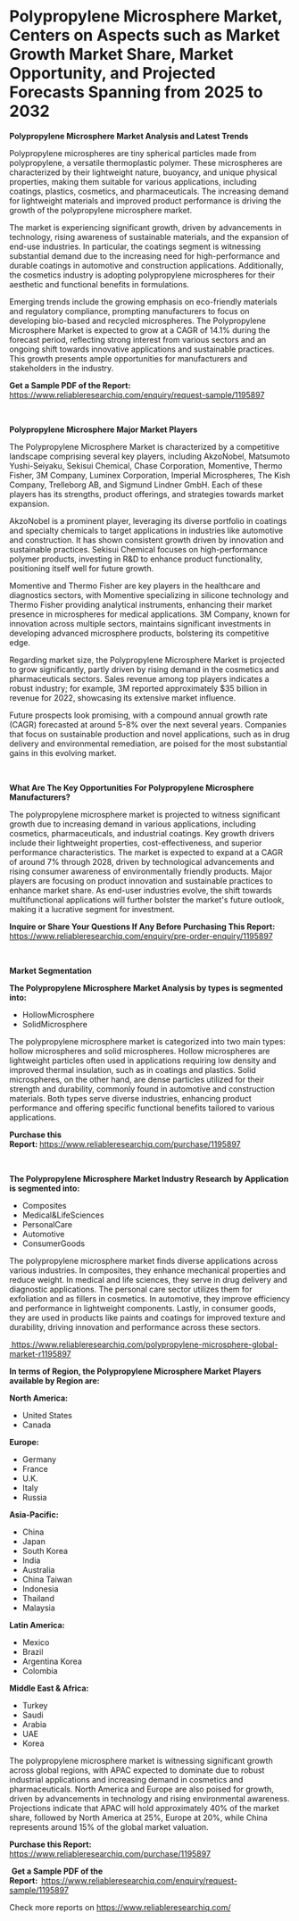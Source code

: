 <p><h1>Polypropylene Microsphere Market, Centers on Aspects such as Market Growth Market Share, Market Opportunity, and Projected Forecasts Spanning from 2025 to 2032</h1></p><p><strong>Polypropylene Microsphere Market Analysis and Latest Trends</strong></p>
<p><p>Polypropylene microspheres are tiny spherical particles made from polypropylene, a versatile thermoplastic polymer. These microspheres are characterized by their lightweight nature, buoyancy, and unique physical properties, making them suitable for various applications, including coatings, plastics, cosmetics, and pharmaceuticals. The increasing demand for lightweight materials and improved product performance is driving the growth of the polypropylene microsphere market.</p><p>The market is experiencing significant growth, driven by advancements in technology, rising awareness of sustainable materials, and the expansion of end-use industries. In particular, the coatings segment is witnessing substantial demand due to the increasing need for high-performance and durable coatings in automotive and construction applications. Additionally, the cosmetics industry is adopting polypropylene microspheres for their aesthetic and functional benefits in formulations.</p><p>Emerging trends include the growing emphasis on eco-friendly materials and regulatory compliance, prompting manufacturers to focus on developing bio-based and recycled microspheres. The Polypropylene Microsphere Market is expected to grow at a CAGR of 14.1% during the forecast period, reflecting strong interest from various sectors and an ongoing shift towards innovative applications and sustainable practices. This growth presents ample opportunities for manufacturers and stakeholders in the industry.</p></p>
<p><strong>Get a Sample PDF of the Report:&nbsp;</strong> <a href="https://www.reliableresearchiq.com/enquiry/request-sample/1195897?utm_campaign=2732&utm_medium=2&utm_source=Github&utm_content=ia&utm_term=22032025&utm_id=polypropylene-microsphere">https://www.reliableresearchiq.com/enquiry/request-sample/1195897</a></p>
<p>&nbsp;</p>
<p><strong>Polypropylene Microsphere Major Market Players</strong></p>
<p><p>The Polypropylene Microsphere Market is characterized by a competitive landscape comprising several key players, including AkzoNobel, Matsumoto Yushi-Seiyaku, Sekisui Chemical, Chase Corporation, Momentive, Thermo Fisher, 3M Company, Luminex Corporation, Imperial Microspheres, The Kish Company, Trelleborg AB, and Sigmund Lindner GmbH. Each of these players has its strengths, product offerings, and strategies towards market expansion.</p><p>AkzoNobel is a prominent player, leveraging its diverse portfolio in coatings and specialty chemicals to target applications in industries like automotive and construction. It has shown consistent growth driven by innovation and sustainable practices. Sekisui Chemical focuses on high-performance polymer products, investing in R&D to enhance product functionality, positioning itself well for future growth.</p><p>Momentive and Thermo Fisher are key players in the healthcare and diagnostics sectors, with Momentive specializing in silicone technology and Thermo Fisher providing analytical instruments, enhancing their market presence in microspheres for medical applications. 3M Company, known for innovation across multiple sectors, maintains significant investments in developing advanced microsphere products, bolstering its competitive edge.</p><p>Regarding market size, the Polypropylene Microsphere Market is projected to grow significantly, partly driven by rising demand in the cosmetics and pharmaceuticals sectors. Sales revenue among top players indicates a robust industry; for example, 3M reported approximately $35 billion in revenue for 2022, showcasing its extensive market influence.</p><p>Future prospects look promising, with a compound annual growth rate (CAGR) forecasted at around 5-8% over the next several years. Companies that focus on sustainable production and novel applications, such as in drug delivery and environmental remediation, are poised for the most substantial gains in this evolving market.</p></p>
<p>&nbsp;</p>
<p><strong>What Are The Key Opportunities For Polypropylene Microsphere Manufacturers?</strong></p>
<p><p>The polypropylene microsphere market is projected to witness significant growth due to increasing demand in various applications, including cosmetics, pharmaceuticals, and industrial coatings. Key growth drivers include their lightweight properties, cost-effectiveness, and superior performance characteristics. The market is expected to expand at a CAGR of around 7% through 2028, driven by technological advancements and rising consumer awareness of environmentally friendly products. Major players are focusing on product innovation and sustainable practices to enhance market share. As end-user industries evolve, the shift towards multifunctional applications will further bolster the market's future outlook, making it a lucrative segment for investment.</p></p>
<p><strong>Inquire or Share Your Questions If Any Before Purchasing This Report:</strong> <a href="https://www.reliableresearchiq.com/enquiry/pre-order-enquiry/1195897?utm_campaign=2732&utm_medium=2&utm_source=Github&utm_content=ia&utm_term=22032025&utm_id=polypropylene-microsphere">https://www.reliableresearchiq.com/enquiry/pre-order-enquiry/1195897</a></p>
<p>&nbsp;</p>
<p><strong>Market Segmentation</strong></p>
<p><strong>The Polypropylene Microsphere Market Analysis by types is segmented into:</strong></p>
<p><ul><li>HollowMicrosphere</li><li>SolidMicrosphere</li></ul></p>
<p><p>The polypropylene microsphere market is categorized into two main types: hollow microspheres and solid microspheres. Hollow microspheres are lightweight particles often used in applications requiring low density and improved thermal insulation, such as in coatings and plastics. Solid microspheres, on the other hand, are dense particles utilized for their strength and durability, commonly found in automotive and construction materials. Both types serve diverse industries, enhancing product performance and offering specific functional benefits tailored to various applications.</p></p>
<p><strong>Purchase this Report:&nbsp;</strong><a href="https://www.reliableresearchiq.com/purchase/1195897?utm_campaign=2732&utm_medium=2&utm_source=Github&utm_content=ia&utm_term=22032025&utm_id=polypropylene-microsphere">https://www.reliableresearchiq.com/purchase/1195897</a></p>
<p>&nbsp;</p>
<p><strong>The Polypropylene Microsphere Market Industry Research by Application is segmented into:</strong></p>
<p><ul><li>Composites</li><li>Medical&LifeSciences</li><li>PersonalCare</li><li>Automotive</li><li>ConsumerGoods</li></ul></p>
<p><p>The polypropylene microsphere market finds diverse applications across various industries. In composites, they enhance mechanical properties and reduce weight. In medical and life sciences, they serve in drug delivery and diagnostic applications. The personal care sector utilizes them for exfoliation and as fillers in cosmetics. In automotive, they improve efficiency and performance in lightweight components. Lastly, in consumer goods, they are used in products like paints and coatings for improved texture and durability, driving innovation and performance across these sectors.</p></p>
<p><a href="https://www.reliableresearchiq.com/polypropylene-microsphere-global-market-r1195897?utm_campaign=2732&utm_medium=2&utm_source=Github&utm_content=ia&utm_term=22032025&utm_id=polypropylene-microsphere">&nbsp;https://www.reliableresearchiq.com/polypropylene-microsphere-global-market-r1195897</a></p>
<p><strong>In terms of Region, the Polypropylene Microsphere Market Players available by Region are:</strong></p>
<p>
    <p> <strong> North America: </strong>
        <ul>
            <li>United States</li>
            <li>Canada</li>
        </ul>
        </p> 
    <p> <strong> Europe: </strong>
        <ul>
            <li>Germany</li>
            <li>France</li>
            <li>U.K.</li>
            <li>Italy</li>
            <li>Russia</li>
        </ul>
        </p> 
    <p> <strong> Asia-Pacific: </strong>
        <ul>
            <li>China</li>
            <li>Japan</li>
            <li>South Korea</li>
            <li>India</li>
            <li>Australia</li>
            <li>China Taiwan</li>
            <li>Indonesia</li>
            <li>Thailand</li>
            <li>Malaysia</li>
        </ul>
        </p> 
    <p> <strong> Latin America: </strong>
        <ul>
            <li>Mexico</li>
            <li>Brazil</li>
            <li>Argentina Korea</li>
            <li>Colombia</li>
        </ul>
        </p> 
    <p> <strong> Middle East & Africa: </strong>
        <ul>
            <li>Turkey</li>
            <li>Saudi</li>
            <li>Arabia</li>
            <li>UAE</li>
            <li>Korea</li>
        </ul>
    </p>
    </p>
<p><p>The polypropylene microsphere market is witnessing significant growth across global regions, with APAC expected to dominate due to robust industrial applications and increasing demand in cosmetics and pharmaceuticals. North America and Europe are also poised for growth, driven by advancements in technology and rising environmental awareness. Projections indicate that APAC will hold approximately 40% of the market share, followed by North America at 25%, Europe at 20%, while China represents around 15% of the global market valuation.</p></p>
<p><strong>Purchase this Report: </strong><a href="https://www.reliableresearchiq.com/purchase/1195897?utm_campaign=2732&utm_medium=2&utm_source=Github&utm_content=ia&utm_term=22032025&utm_id=polypropylene-microsphere">https://www.reliableresearchiq.com/purchase/1195897</a></p>
<p>&nbsp;<strong>Get a Sample PDF of the Report:&nbsp;&nbsp;</strong><a href="https://www.reliableresearchiq.com/enquiry/request-sample/1195897?utm_campaign=2732&utm_medium=2&utm_source=Github&utm_content=ia&utm_term=22032025&utm_id=polypropylene-microsphere">https://www.reliableresearchiq.com/enquiry/request-sample/1195897</a></p>
<p><strong></strong></p>
<p>Check more reports on <a href="https://www.reliableresearchiq.com/?utm_campaign=2732&utm_medium=2&utm_source=Github&utm_content=ia&utm_term=22032025&utm_id=polypropylene-microsphere">https://www.reliableresearchiq.com/</a></p>